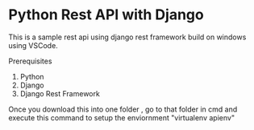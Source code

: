 # Python Rest API with Django

This is a sample rest api using django rest framework build on windows using VSCode.

Prerequisites
 1) Python
 2) Django
 3) Django Rest Framework

Once you download this into one folder , go to that folder in cmd and execute this command to setup 
the enviornment "virtualenv apienv"

